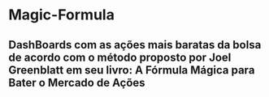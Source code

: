 # Magic-Formula 

## DashBoards com as ações mais baratas da bolsa de acordo com o método proposto por Joel Greenblatt em seu livro: A Fórmula Mágica para Bater o Mercado de Ações 
